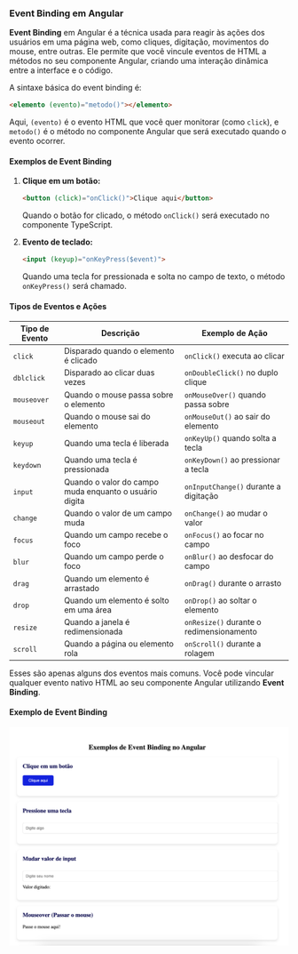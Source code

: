 
### Event Binding em Angular

**Event Binding** em Angular é a técnica usada para reagir às ações dos usuários em uma página web, como cliques, digitação, movimentos do mouse, entre outras. Ele permite que você vincule eventos de HTML a métodos no seu componente Angular, criando uma interação dinâmica entre a interface e o código.

A sintaxe básica do event binding é:
```html
<elemento (evento)="metodo()"></elemento>
```
Aqui, `(evento)` é o evento HTML que você quer monitorar (como `click`), e `metodo()` é o método no componente Angular que será executado quando o evento ocorrer.

#### Exemplos de Event Binding

1. **Clique em um botão:**
   ```html
   <button (click)="onClick()">Clique aqui</button>
   ```
   Quando o botão for clicado, o método `onClick()` será executado no componente TypeScript.

2. **Evento de teclado:**
   ```html
   <input (keyup)="onKeyPress($event)">
   ```
   Quando uma tecla for pressionada e solta no campo de texto, o método `onKeyPress()` será chamado.

#### Tipos de Eventos e Ações

| Tipo de Evento        | Descrição                          | Exemplo de Ação               |
|-----------------------|------------------------------------|-------------------------------|
| `click`               | Disparado quando o elemento é clicado | `onClick()` executa ao clicar  |
| `dblclick`            | Disparado ao clicar duas vezes       | `onDoubleClick()` no duplo clique |
| `mouseover`           | Quando o mouse passa sobre o elemento | `onMouseOver()` quando passa sobre |
| `mouseout`            | Quando o mouse sai do elemento      | `onMouseOut()` ao sair do elemento |
| `keyup`               | Quando uma tecla é liberada        | `onKeyUp()` quando solta a tecla |
| `keydown`             | Quando uma tecla é pressionada     | `onKeyDown()` ao pressionar a tecla |
| `input`               | Quando o valor do campo muda enquanto o usuário digita | `onInputChange()` durante a digitação |
| `change`              | Quando o valor de um campo muda    | `onChange()` ao mudar o valor |
| `focus`               | Quando um campo recebe o foco      | `onFocus()` ao focar no campo |
| `blur`                | Quando um campo perde o foco       | `onBlur()` ao desfocar do campo |
| `drag`                | Quando um elemento é arrastado     | `onDrag()` durante o arrasto |
| `drop`                | Quando um elemento é solto em uma área | `onDrop()` ao soltar o elemento |
| `resize`              | Quando a janela é redimensionada   | `onResize()` durante o redimensionamento |
| `scroll`              | Quando a página ou elemento rola   | `onScroll()` durante a rolagem |

Esses são apenas alguns dos eventos mais comuns. Você pode vincular qualquer evento nativo HTML ao seu componente Angular utilizando **Event Binding**.

#### Exemplo de Event Binding


<img src=image.png alt="" width=600>